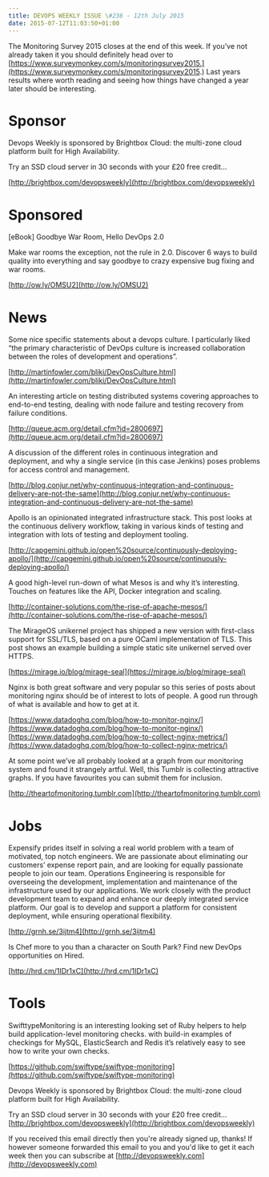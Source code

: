 ```yaml
---
title: DEVOPS WEEKLY ISSUE \#236 - 12th July 2015 
date: 2015-07-12T11:03:50+01:00
---
```


The Monitoring Survey 2015 closes at the end of this week. If you’ve not already taken it you should definitely head over to [https://www.surveymonkey.com/s/monitoringsurvey2015.](https://www.surveymonkey.com/s/monitoringsurvey2015.) Last years results where worth reading and seeing how things have changed a year later should be interesting.


Sponsor
======

Devops Weekly is sponsored by Brightbox Cloud: the multi-zone cloud platform built for High Availability.

Try an SSD cloud server in 30 seconds with your £20 free credit…

[http://brightbox.com/devopsweekly](http://brightbox.com/devopsweekly)


Sponsored
========

[eBook] Goodbye War Room, Hello DevOps 2.0

Make war rooms the exception, not the rule in 2.0. Discover 6 ways to build quality into everything and say goodbye to crazy expensive bug fixing and war rooms.

[http://ow.ly/OMSU2](http://ow.ly/OMSU2)


News
====

Some nice specific statements about a devops culture. I particularly liked “the primary characteristic of DevOps culture is increased collaboration between the roles of development and operations”.

[http://martinfowler.com/bliki/DevOpsCulture.html](http://martinfowler.com/bliki/DevOpsCulture.html)


An interesting article on testing distributed systems covering approaches to end-to-end testing, dealing with node failure and testing recovery from failure conditions.

[http://queue.acm.org/detail.cfm?id=2800697](http://queue.acm.org/detail.cfm?id=2800697)


A discussion of the different roles in continuous integration and deployment, and why a single service (in this case Jenkins) poses problems for access control and management.

[http://blog.conjur.net/why-continuous-integration-and-continuous-delivery-are-not-the-same](http://blog.conjur.net/why-continuous-integration-and-continuous-delivery-are-not-the-same)


Apollo is an opinionated integrated infrastructure stack. This post looks at the continuous delivery workflow, taking in various kinds of testing and integration with lots of testing and deployment tooling.

[http://capgemini.github.io/open%20source/continuously-deploying-apollo/](http://capgemini.github.io/open%20source/continuously-deploying-apollo/)


A good high-level run-down of what Mesos is and why it’s interesting. Touches on features like the API, Docker integration and scaling.

[http://container-solutions.com/the-rise-of-apache-mesos/](http://container-solutions.com/the-rise-of-apache-mesos/)


The MirageOS unikernel project has shipped a new version with first-class support for SSL/TLS, based on a pure OCaml implementation of TLS. This post shows an example building a simple static site unikernel served over HTTPS.

[https://mirage.io/blog/mirage-seal](https://mirage.io/blog/mirage-seal)


Nginx is both great software and very popular so this series of posts about monitoring nginx should be of interest to lots of people. A good run through of what is available and how to get at it.

[https://www.datadoghq.com/blog/how-to-monitor-nginx/](https://www.datadoghq.com/blog/how-to-monitor-nginx/)
[https://www.datadoghq.com/blog/how-to-collect-nginx-metrics/](https://www.datadoghq.com/blog/how-to-collect-nginx-metrics/)


At some point we’ve all probably looked at a graph from our monitoring system and found it strangely artful. Well, this Tumblr is collecting attractive graphs. If you have favourites you can submit them for inclusion.

[http://theartofmonitoring.tumblr.com](http://theartofmonitoring.tumblr.com)


Jobs
====

Expensify prides itself in solving a real world problem with a team of motivated, top notch engineers. We are passionate about eliminating our customers’ expense report pain, and are looking for equally passionate people to join our team. Operations Engineering is responsible for overseeing the development, implementation and maintenance of the infrastructure used by our applications. We work closely with the product development team to expand and enhance our deeply integrated service platform. Our goal is to develop and support a platform for consistent deployment, while ensuring operational flexibility.

[http://grnh.se/3ijtm4](http://grnh.se/3ijtm4)


Is Chef more to you than a character on South Park? Find new DevOps opportunities on Hired.

[http://hrd.cm/1IDr1xC](http://hrd.cm/1IDr1xC)


Tools
=====

SwifttypeMonitoring is an interesting looking set of Ruby helpers to help build application-level monitoring checks. with build-in examples of checkings for MySQL, ElasticSearch and Redis it’s relatively easy to see how to write your own checks.

[https://github.com/swiftype/swiftype-monitoring](https://github.com/swiftype/swiftype-monitoring)



Devops Weekly is sponsored by Brightbox Cloud: the multi-zone cloud platform built for High Availability.

Try an SSD cloud server in 30 seconds with your £20 free credit…
[http://brightbox.com/devopsweekly](http://brightbox.com/devopsweekly)


If you received this email directly then you're already signed up, thanks! If however someone forwarded this email to you and you'd like to get it each week then you can subscribe at [http://devopsweekly.com](http://devopsweekly.com)

